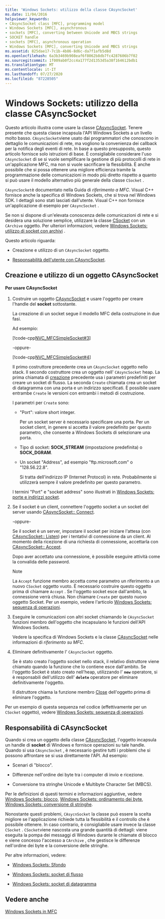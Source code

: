 ```yaml
---
title: 'Windows Sockets: utilizzo della classe CAsyncSocket'
ms.date: 11/04/2016
helpviewer_keywords:
- CAsyncSocket class [MFC], programming model
- Windows Sockets [MFC], asynchronous
- sockets [MFC], converting between Unicode and MBCS strings
- SOCKET handle
- sockets [MFC], asynchronous operation
- Windows Sockets [MFC], converting Unicode and MBCS strings
ms.assetid: 825dae17-7c1b-4b86-8d6c-da7f1afb5d8d
ms.openlocfilehash: 6a3b3469b908eaf6f8062b8db7fc4287606b7f02
ms.sourcegitcommit: 1f009ab0f2cc4a177f2d1353d5a38f164612bdb1
ms.translationtype: MT
ms.contentlocale: it-IT
ms.lasthandoff: 07/27/2020
ms.locfileid: "87228505"
---
```

# <a name="windows-sockets-using-class-casyncsocket"></a>Windows Sockets: utilizzo della classe CAsyncSocket

Questo articolo illustra come usare la classe [CAsyncSocket](../mfc/reference/casyncsocket-class.md). Tenere presente che questa classe incapsula l'API Windows Sockets a un livello molto basso. `CAsyncSocket`viene usato dai programmatori che conoscono in dettaglio le comunicazioni di rete, ma vogliono la convenienza dei callback per la notifica degli eventi di rete. In base a questo presupposto, questo articolo fornisce solo istruzioni di base. È consigliabile considerare l'uso `CAsyncSocket` di se si vuole semplificare la gestione di più protocolli di rete in un'applicazione MFC, ma non si vuole sacrificare la flessibilità. È anche possibile che si possa ottenere una migliore efficienza tramite la programmazione delle comunicazioni in modo più diretto rispetto a quanto si può usare il modello alternativo più generale della classe `CSocket` .

`CAsyncSocket`è documentato nella Guida di *riferimento a MFC*. Visual C++ fornisce anche la specifica di Windows Sockets, che si trova nel Windows SDK. I dettagli sono stati lasciati dall'utente. Visual C++ non fornisce un'applicazione di esempio per `CAsyncSocket` .

Se non si dispone di un'elevata conoscenza delle comunicazioni di rete e si desidera una soluzione semplice, utilizzare la classe [CSocket](../mfc/reference/csocket-class.md) con un `CArchive` oggetto. Per ulteriori informazioni, vedere [Windows Sockets: utilizzo di socket con archivi](../mfc/windows-sockets-using-sockets-with-archives.md) .

Questo articolo riguarda:

- Creazione e utilizzo di un `CAsyncSocket` oggetto.

- [Responsabilità dell'utente con CAsyncSocket](#_core_your_responsibilities_with_casyncsocket).

## <a name="creating-and-using-a-casyncsocket-object"></a><a name="_core_creating_and_using_a_casyncsocket_object"></a>Creazione e utilizzo di un oggetto CAsyncSocket

#### <a name="to-use-casyncsocket"></a>Per usare CAsyncSocket

1. Costruire un oggetto [CAsyncSocket](../mfc/reference/casyncsocket-class.md) e usare l'oggetto per creare l'handle del **socket** sottostante.

   La creazione di un socket segue il modello MFC della costruzione in due fasi.

   Ad esempio:

   [!code-cpp[NVC_MFCSimpleSocket#3](../mfc/codesnippet/cpp/windows-sockets-using-class-casyncsocket_1.cpp)]

     -oppure-

   [!code-cpp[NVC_MFCSimpleSocket#4](../mfc/codesnippet/cpp/windows-sockets-using-class-casyncsocket_2.cpp)]

   Il primo costruttore precedente crea un `CAsyncSocket` oggetto nello stack. Il secondo costruttore crea un oggetto nell' `CAsyncSocket` heap. La prima chiamata di [creazione](../mfc/reference/casyncsocket-class.md#create) precedente usa i parametri predefiniti per creare un socket di flusso. La seconda `Create` chiamata crea un socket di datagramma con una porta e un indirizzo specificati. È possibile usare entrambe `Create` le versioni con entrambi i metodi di costruzione.

   I parametri per `Create` sono:

   - "Port": valore short integer.

      Per un socket server è necessario specificare una porta. Per un socket client, in genere si accetta il valore predefinito per questo parametro, che consente a Windows Sockets di selezionare una porta.

   - Tipo di socket: **SOCK_STREAM** (impostazione predefinita) o **SOCK_DGRAM**.

   - Un socket "Address", ad esempio "ftp.microsoft.com" o "128.56.22.8".

      Si tratta dell'indirizzo IP (Internet Protocol) in rete. Probabilmente si utilizzerà sempre il valore predefinito per questo parametro.

   I termini "Port" e "socket address" sono illustrati in [Windows Sockets: porte e indirizzi socket](../mfc/windows-sockets-ports-and-socket-addresses.md).

1. Se il socket è un client, connettere l'oggetto socket a un socket del server usando [CAsyncSocket:: Connect](../mfc/reference/casyncsocket-class.md#connect).

     -oppure-

   Se il socket è un server, impostare il socket per iniziare l'attesa (con [CAsyncSocket:: Listen](../mfc/reference/casyncsocket-class.md#listen)) per i tentativi di connessione da un client. Al momento della ricezione di una richiesta di connessione, accettarla con [CAsyncSocket:: Accept](../mfc/reference/casyncsocket-class.md#accept).

   Dopo aver accettato una connessione, è possibile eseguire attività come la convalida delle password.

    > [!NOTE]
    >  La `Accept` funzione membro accetta come parametro un riferimento a un nuovo `CSocket` oggetto vuoto. È necessario costruire questo oggetto prima di chiamare `Accept` . Se l'oggetto socket esce dall'ambito, la connessione verrà chiusa. Non chiamare `Create` per questo nuovo oggetto Socket. Per un esempio, vedere l'articolo [Windows Sockets: sequenza di operazioni](../mfc/windows-sockets-sequence-of-operations.md).

1. Eseguire le comunicazioni con altri socket chiamando le `CAsyncSocket` funzioni membro dell'oggetto che incapsulano le funzioni dell'API Windows Sockets.

   Vedere la specifica di Windows Sockets e la classe [CAsyncSocket](../mfc/reference/casyncsocket-class.md) nelle informazioni di *riferimento su MFC*.

1. Eliminare definitivamente l' `CAsyncSocket` oggetto.

   Se è stato creato l'oggetto socket nello stack, il relativo distruttore viene chiamato quando la funzione che lo contiene esce dall'ambito. Se l'oggetto Socket è stato creato nell'heap, utilizzando l' **`new`** operatore, si è responsabili dell'utilizzo dell' **`delete`** operatore per eliminare definitivamente l'oggetto.

   Il distruttore chiama la funzione membro [Close](../mfc/reference/casyncsocket-class.md#close) dell'oggetto prima di eliminare l'oggetto.

Per un esempio di questa sequenza nel codice (effettivamente per un `CSocket` oggetto), vedere [Windows Sockets: sequenza di operazioni](../mfc/windows-sockets-sequence-of-operations.md).

## <a name="your-responsibilities-with-casyncsocket"></a><a name="_core_your_responsibilities_with_casyncsocket"></a>Responsabilità di CAsyncSocket

Quando si crea un oggetto della classe [CAsyncSocket](../mfc/reference/casyncsocket-class.md), l'oggetto incapsula un handle di **socket** di Windows e fornisce operazioni su tale handle. Quando si usa `CAsyncSocket` , è necessario gestire tutti i problemi che si possono affrontare se si usa direttamente l'API. Ad esempio:

- Scenari di "blocco".

- Differenze nell'ordine dei byte tra i computer di invio e ricezione.

- Conversione tra stringhe Unicode e Multibyte Character Set (MBCS).

Per le definizioni di questi termini e informazioni aggiuntive, vedere [Windows Sockets: blocco](../mfc/windows-sockets-blocking.md), [Windows Sockets: ordinamento dei byte](../mfc/windows-sockets-byte-ordering.md), [Windows Sockets: conversione di stringhe](../mfc/windows-sockets-converting-strings.md).

Nonostante questi problemi, `CAsycnSocket` la classe può essere la scelta migliore se l'applicazione richiede tutta la flessibilità e il controllo che è possibile ottenere. In caso contrario, è consigliabile usare invece la classe `CSocket` . `CSocket`viene nascosta una grande quantità di dettagli: viene eseguita la pompa dei messaggi di Windows durante le chiamate di blocco e viene concesso l'accesso a `CArchive` , che gestisce le differenze nell'ordine dei byte e la conversione delle stringhe.

Per altre informazioni, vedere:

- [Windows Sockets: Sfondo](../mfc/windows-sockets-background.md)

- [Windows Sockets: socket di flusso](../mfc/windows-sockets-stream-sockets.md)

- [Windows Sockets: socket di datagramma](../mfc/windows-sockets-datagram-sockets.md)

## <a name="see-also"></a>Vedere anche

[Windows Sockets in MFC](../mfc/windows-sockets-in-mfc.md)
